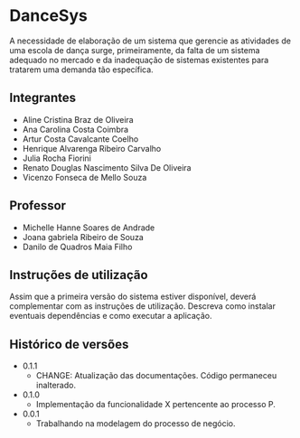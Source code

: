 # DanceSys

   A necessidade de elaboração de um sistema que gerencie as atividades de uma escola de dança surge, primeiramente, da falta de um sistema adequado no mercado e da inadequação de sistemas existentes para tratarem uma demanda tão específica.

## Integrantes

* Aline Cristina Braz de Oliveira
* Ana Carolina Costa Coimbra
* Artur Costa Cavalcante Coelho
* Henrique Alvarenga Ribeiro Carvalho
* Julia Rocha Fiorini
* Renato Douglas Nascimento Silva De Oliveira
* Vicenzo Fonseca de Mello Souza

## Professor

* Michelle Hanne Soares de Andrade
* Joana gabriela Ribeiro de Souza
* Danilo de Quadros Maia Filho

## Instruções de utilização

Assim que a primeira versão do sistema estiver disponível, deverá complementar com as instruções de utilização. Descreva como instalar eventuais dependências e como executar a aplicação.

## Histórico de versões

* 0.1.1
    * CHANGE: Atualização das documentações. Código permaneceu inalterado.
* 0.1.0
    * Implementação da funcionalidade X pertencente ao processo P.
* 0.0.1
    * Trabalhando na modelagem do processo de negócio.

